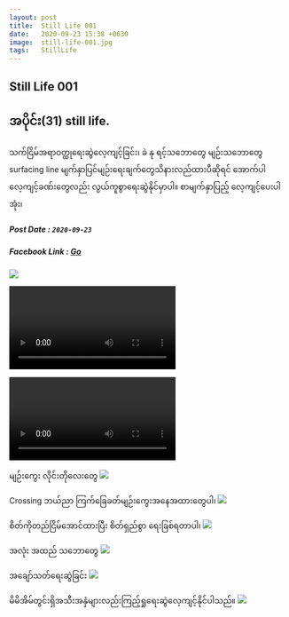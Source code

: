 ```yaml
---
layout: post
title:  Still Life 001
date:   2020-09-23 15:38 +0630
image:  still-life-001.jpg
tags:   StillLife
---
```

## Still Life 001
## အပိုင်း(31) still life.
သက်ငြိမ်အရာဝတ္ထုရေးဆွဲလေ့ကျင့်ခြင်း၊ ခဲ နု ရင့်သဘောတွေ မျဉ်းသဘောတွေ surfacing line မျက်နှာပြင်မျဉ်းရေးချက်တွေသိနားလည်ထားပီဆိုရင် အောက်ပါလေ့ကျင့်ခဏ်းတွေလည်း လွယ်ကူစွာရေးဆွဲနိုင်မှာပါ။ စာမျက်နှာပြည့် လေ့ကျင့်ပေးပါအုံး၊
##### Post Date : `2020-09-23`
##### Facebook Link : [Go](https://www.facebook.com/groups/243207936740930/permalink/266482034413520/)

![]({{site.baseurl}}/img/still-life-001/00.jpg)

![]({{site.baseurl}}/img/still-life-001/01.mp4)

![]({{site.baseurl}}/img/still-life-001/02.mp4)

မျဉ်းကွေး လိုင်းတိုလေးတွေ
![]({{site.baseurl}}/img/still-life-001/03.jpg)

Crossing ဘယ်ညာ ကြက်ခြေခတ်မျဉ်းကွေးအနေအထားတွေပါ၊
![]({{site.baseurl}}/img/still-life-001/04.jpg)

စိတ်ကိုတည်ငြိမ်အောင်ထားပြီး စိတ်ရှည်စွာ ရေးခြစ်ရတာပါ၊
![]({{site.baseurl}}/img/still-life-001/05.jpg)

အလုံး အထည် သဘောတွေ
![]({{site.baseurl}}/img/still-life-001/06.jpg)

အချော်သတ်ရေးဆွဲခြင်း
![]({{site.baseurl}}/img/still-life-001/07.jpg)

မိမိအိမ်တွင်းရှိအသီးအနှံများလည်းကြည့်ရှုရေးဆွဲလေ့ကျင့်နိုင်ပါသည်။
![]({{site.baseurl}}/img/still-life-001/08.jpg)

